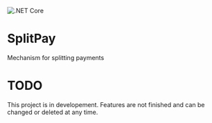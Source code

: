 ![.NET Core](https://github.com/DawidIzydor/SplitPay/workflows/.NET%20Core/badge.svg?branch=master)
# SplitPay
Mechanism for splitting payments

# TODO

This project is in developement. Features are not finished and can be changed or deleted at any time.

